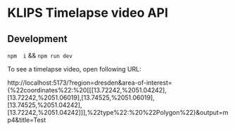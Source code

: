 # KLIPS Timelapse video API

## Development

`npm  i` && `npm run dev`

To see a timelapse video, open following URL:

http://localhost:5173/?region=dresden&area-of-interest={%22coordinates%22:%20[[[13.72242,%2051.04242],[13.72242,%2051.06019],[13.74525,%2051.06019],[13.74525,%2051.04242],[13.72242,%2051.04242]]],%22type%22:%20%22Polygon%22}&output=mp4&title=Test



